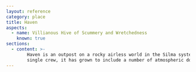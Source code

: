 ```yaml
---
layout: reference
category: place
title: Haven
aspects:
  - name: Villianous Hive of Scummery and Wretchedness
    known: true
sections:
  - content: >-
        Haven is an outpost on a rocky airless world in the Silma system. Initially established as a base of operations for a
        single crew, it has grown to include a number of atmospheric domes and a diverse population of pirates and outcasts.
---
```

